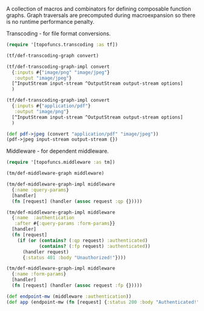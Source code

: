 A collection of macros and combinators for defining composable function graphs. Graph
traversals are precomputed during macroexpansion so there is no runtime performance penalty.


Transcoding - for file format conversions.

```clojure
(require '[topofuncs.transcoding :as tf])

(tf/def-transcoding-graph convert)

(tf/def-transcoding-graph-impl convert
  {:inputs #{"image/png" "image/jpeg"}
   :output "image/jpeg"}
  [^InputStream input-stream ^OutputStream output-stream options]
  )

(tf/def-transcoding-graph-impl convert
  {:inputs #{"application/pdf"}
   :output "image/png"}
  [^InputStream input-stream ^OutputStream output-stream options]
  )

(def pdf->jpeg (convert "application/pdf" "image/jpeg"))
(pdf->jpeg input-stream output-stream {})
```


Middleware - for dependent middleware.

```clojure 
(require '[topofuncs.middleware :as tm])

(tm/def-middleware-graph middleware)

(tm/def-middleware-graph-impl middleware
  {:name :query-params}
  [handler]
  (fn [request] (handler (assoc request :qp {}))))

(tm/def-middleware-graph-impl middleware
  {:name  :authentication
   :after #{:query-params :form-params}}
  [handler]
  (fn [request]
    (if (or (contains? (:qp request) :authenticated)
            (contains? (:fp request) :authenticated))
      (handler request)
      {:status 401 :body "Unauthorized!"})))

(tm/def-middleware-graph-impl middleware
  {:name :form-params}
  [handler]
  (fn [request] (handler (assoc request :fp {}))))

(def endpoint-mw (middleware :authentication))
(def app (endpoint-mw (fn [request] {:status 200 :body "Authenticated!"}))

```


